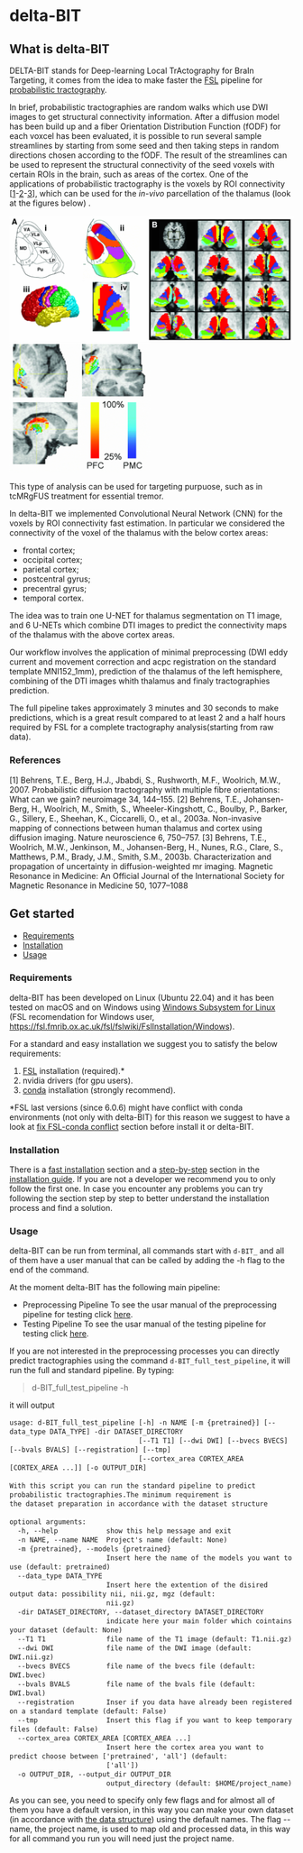 # delta-BIT
## What is delta-BIT
DELTA-BIT stands for Deep-learning Local TrActography for BraIn Targeting, it comes from the idea to make faster the [FSL](https://fsl.fmrib.ox.ac.uk/fsl/fslwiki) pipeline for [probabilistic tractography](https://fsl.fmrib.ox.ac.uk/fsl/fslwiki/FDT/UserGuide#PROBTRACKX_-_probabilistic_tracking_with_crossing_fibres). 

In brief, probabilistic tractographies are random walks which use DWI images to get structural connectivity information. After a diffusion model has been build up and a fiber Orientation Distribution Function (fODF) for each voxcel has been evaluated, it is possible to run several sample streamlines by starting from some seed and then taking steps in random directions chosen according to the fODF. The result of the streamlines can be used to represent the structural connectivity of the seed voxels with certain ROIs in the brain, such as areas of the cortex. One of the applications of probabilistic tractography is the voxels by ROI connectivity [[1](#1)-[2](#2)-[3](#3)], which can be used for the *in-vivo* parcellation of the thalamus (look at the figures below) .

![Alt text](./images/fsl_tract2.gif)
<img src="./images/fsl_tract1.gif" alt="drawing" width="250"/>

This type of analysis can be used for targeting purpuose, such as in tcMRgFUS treatment for essential tremor.

In delta-BIT we implemented Convolutional Neural Network (CNN) for the voxels by ROI connectivity fast estimation. In particular we considered the connectivity of the voxel of the thalamus with the below cortex areas:

- frontal cortex;
- occipital cortex;
- parietal cortex;
- postcentral gyrus;
- precentral gyrus;
- temporal cortex.

The idea was to train one U-NET for thalamus segmentation on T1 image, and 6 U-NETs which combine DTI images to predict the connectivity maps of the thalamus with the above cortex areas.

Our workflow involves the application of minimal preprocessing (DWI eddy current and movement correction and acpc registration on the standard template MNI152_1mm), prediction of the thalamus of the left hemisphere, combining of the DTI images whith thalamus and finaly tractographies prediction.

The full pipeline takes approximately 3 minutes and 30 seconds to make predictions, which is a great result compared to at least 2 and a half hours required by FSL for a complete tractography analysis(starting from raw data).



### References
<a id="1">[1]</a> Behrens, T.E., Berg, H.J., Jbabdi, S., Rushworth, M.F., Woolrich, M.W., 2007. Probabilistic diffusion tractography with multiple fibre orientations: What can we gain? neuroimage 34, 144–155.
<a id="2">[2]</a> Behrens, T.E., Johansen-Berg, H., Woolrich, M., Smith, S., Wheeler-Kingshott, C., Boulby, P., Barker, G., Sillery, E., Sheehan, K., Ciccarelli, O., et al., 2003a. Non-invasive mapping of connections between human thalamus and cortex using diffusion imaging. Nature neuroscience 6, 750–757.
<a id="3">[3]</a> Behrens, T.E., Woolrich, M.W., Jenkinson, M., Johansen-Berg, H., Nunes, R.G., Clare, S., Matthews, P.M., Brady, J.M., Smith, S.M., 2003b. Characterization and propagation of uncertainty in diffusion-weighted mr imaging. Magnetic Resonance in Medicine: An Official Journal of the International Society for Magnetic
Resonance in Medicine 50, 1077–1088

## Get started

* [Requirements](#requirements)
* [Installation](#installation)
* [Usage](#usage)

### Requirements
delta-BIT has been developed on Linux (Ubuntu 22.04) and it has been tested on macOS and on Windows using [Windows Subsystem for Linux](https://learn.microsoft.com/en-us/windows/wsl/) (FSL recomendation for Windows user, https://fsl.fmrib.ox.ac.uk/fsl/fslwiki/FslInstallation/Windows). 

For a standard and easy installation we suggest you to satisfy the below requirements:
1) [FSL](https://fsl.fmrib.ox.ac.uk/fsl/fslwiki/) installation (required).*
2) nvidia drivers (for gpu users).
3) [conda](https://conda.io/projects/conda/en/latest/index.html#) installation (strongly recommend).

*FSL last versions (since 6.0.6) might have conflict with conda environments (not only with delta-BIT) for this reason we suggest to have a look at [fix FSL-conda conflict](./INSTALL.md#fix-fsl-conda-conflict) section before install it or delta-BIT.

### Installation
There is a [fast installation](INSTALL.md#fast-installation) section and a [step-by-step](INSTALL.md#step-by-step-installation) section in the [installation guide](INSTALL.md). If you are not a developer we recommend you to only follow the first one. In case you encounter any problems you can try following the section step by step to better understand the installation process and find a solution.


### Usage
delta-BIT can be run from terminal, all commands start with ```d-BIT_``` and all of them have a user manual that can be called by adding the -h flag to the end of the command.

At the moment delta-BIT has the following main pipeline:

* Preprocessing Pipeline
To see the usar manual of the preprocessing pipeline for testing click [here](./dBIT/test_pipeline/preprocessing/README.md).
* Testing Pipeline
To see the usar manual of the testing pipeline for testing click [here](./dBIT/test_pipeline/testing/README.md).

If you are not interested in the preprocessing processes you can directly predict tractographies using the command ```d-BIT_full_test_pipeline```, it will run the full and standard pipeline. By typing:
>d-BIT_full_test_pipeline -h

it will output
```
usage: d-BIT_full_test_pipeline [-h] -n NAME [-m {pretrained}] [--data_type DATA_TYPE] -dir DATASET_DIRECTORY
                                [--T1 T1] [--dwi DWI] [--bvecs BVECS] [--bvals BVALS] [--registration] [--tmp]
                                [--cortex_area CORTEX_AREA [CORTEX_AREA ...]] [-o OUTPUT_DIR]

With this script you can run the standard pipeline to predict probabilistic tractographies.The minimum requirement is
the dataset preparation in accordance with the dataset structure

optional arguments:
  -h, --help            show this help message and exit
  -n NAME, --name NAME  Project's name (default: None)
  -m {pretrained}, --models {pretrained}
                        Insert here the name of the models you want to use (default: pretrained)
  --data_type DATA_TYPE
                        Insert here the extention of the disired output data: possibility nii, nii.gz, mgz (default:
                        nii.gz)
  -dir DATASET_DIRECTORY, --dataset_directory DATASET_DIRECTORY
                        indicate here your main folder which cointains your dataset (default: None)
  --T1 T1               file name of the T1 image (default: T1.nii.gz)
  --dwi DWI             file name of the DWI image (default: DWI.nii.gz)
  --bvecs BVECS         file name of the bvecs file (default: DWI.bvec)
  --bvals BVALS         file name of the bvals file (default: DWI.bval)
  --registration        Inser if you data have already been registered on a standard template (default: False)
  --tmp                 Insert this flag if you want to keep temporary files (default: False)
  --cortex_area CORTEX_AREA [CORTEX_AREA ...]
                        Insert here the cortex area you want to predict choose between ['pretrained', 'all'] (default:
                        ['all'])
  -o OUTPUT_DIR, --output_dir OUTPUT_DIR
                        output_directory (default: $HOME/project_name)
```
As you can see, you need to specify only few flags and for almost all of them you have a default version, in this way you can make your own dataset (in accordance with [the data structure](./dBIT/test_pipeline/preprocessing/README.md#dataset-structure)) using the default names. The flag --name, the project name, is used to map old and processed data, in this way for all command you run you will need just the project name.


